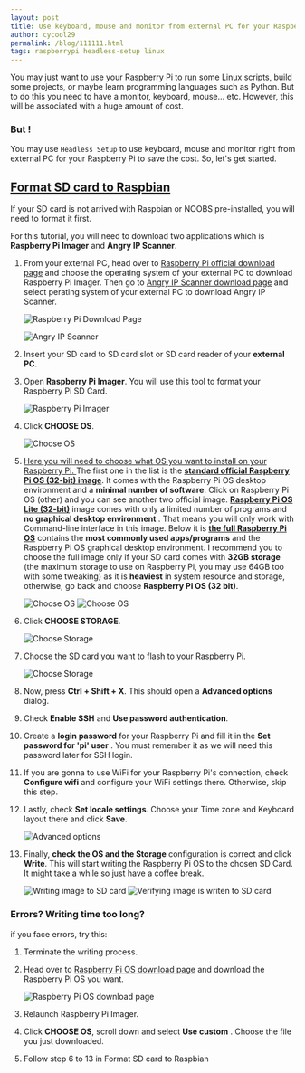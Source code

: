 ```yaml
---
layout: post
title: Use keyboard, mouse and monitor from external PC for your Raspberry Pi
author: cycool29
permalink: /blog/111111.html
tags: raspberrypi headless-setup linux
---
```



You may just want to use your Raspberry Pi to run some Linux scripts, build some projects, or maybe learn programming languages such as Python. But to do this you need to have a monitor, keyboard, mouse... etc. However, this will be associated with a huge amount of cost. 

### But !

You may use `Headless Setup` to use keyboard, mouse and monitor right from external PC for your Raspberry Pi to save the cost. So, let's get started.


## <a href="#format-sd">Format SD card to Raspbian</a>

If your SD card is not arrived with Raspbian or NOOBS pre-installed, you will need to format it first. 

For this tutorial, you will need to download two applications which is **Raspberry Pi Imager** and **Angry IP Scanner**.

 1. From your external PC, head over to [Raspberry Pi official download page](https://www.raspberrypi.org/software/) and choose the operating system of your external PC to download Raspberry Pi Imager. Then go to [Angry IP Scanner download page](https://angryip.org/download/) and select perating system of your external PC to download Angry IP Scanner.  

    ![Raspberry Pi Download Page](../images/use-keyboard-mouse-and-monitor-from-external-pc-for-raspberrypi/rpi_download_page.png)

    ![Angry IP Scanner](../images/use-keyboard-mouse-and-monitor-from-external-pc-for-raspberrypi/angry_ip_scanner_download_page.png)
    

2. Insert your SD card to SD card slot or SD card reader of your **external PC**.

3. Open **Raspberry Pi Imager**. You will use this tool to format your Raspberry Pi SD Card.  

    ![Raspberry Pi Imager](../images/use-keyboard-mouse-and-monitor-from-external-pc-for-raspberrypi/rpi_imager.png)
    

4. Click **CHOOSE OS**.  

    ![Choose OS](../images/use-keyboard-mouse-and-monitor-from-external-pc-for-raspberrypi/choose_os.png) 
    
    
5. <u>Here you will need to choose what OS you want to install on your Raspberry Pi. </u>
The first one in the list is the <u>**standard official Raspberry Pi OS (32-bit) image**</u>. It comes with the Raspberry Pi OS desktop environment and a **minimal number of software**. 
Click on Raspberry Pi OS (other) and you can see another two official image.
<u>**Raspberry Pi OS Lite (32-bit)**</u> image comes with only a limited number of programs and **no graphical desktop environment** . That means you will only work with Command-line interface in this image. 
Below it is  <u>**the full Raspberry Pi OS**</u> contains the **most commonly used apps/programs** and the Raspberry Pi OS graphical desktop environment. I recommend you to choose the full image only if your SD card comes with  **32GB storage** (the maximum storage to use on Raspberry Pi, you may use 64GB too with some tweaking) as it is **heaviest** in system resource and storage, otherwise, go back and choose **Raspberry Pi OS (32 bit)**.

    ![Choose OS](../images/use-keyboard-mouse-and-monitor-from-external-pc-for-raspberrypi/operating_system.png)
    ![Choose OS](../images/use-keyboard-mouse-and-monitor-from-external-pc-for-raspberrypi/operating_system_other.png)
     
 6. Click **CHOOSE STORAGE**.
     
     ![Choose Storage](../images/use-keyboard-mouse-and-monitor-from-external-pc-for-raspberrypi/choose_storage.png) 
     
     
 7. Choose the SD card you want to flash to your Raspberry Pi.
     
     ![Choose Storage](../images/use-keyboard-mouse-and-monitor-from-external-pc-for-raspberrypi/storage.png) 
     
     
 8. Now, press **Ctrl + Shift + X**. This should open a **Advanced options** dialog.
 9. Check **Enable SSH** and **Use password authentication**.
 10. Create a **login password** for your Raspberry Pi and fill it in the **Set password for 'pi' user** . You must remember it as we will need this password later for SSH login.
 11. If you are gonna to use WiFi for your Raspberry Pi's connection, check **Configure wifi** and configure your WiFi settings there. Otherwise, skip this step.
 12. Lastly, check **Set locale settings**. Choose your Time zone and Keyboard layout there and click **Save**.
     
     ![Advanced options](../images/use-keyboard-mouse-and-monitor-from-external-pc-for-raspberrypi/advanced_options.png) 
     
     
 13. Finally, **check the OS and the Storage** configuration is correct and click **Write**. This will start writing the Raspberry Pi OS to the chosen SD Card. It might take a while so just have a coffee break. 
     
     ![Writing image to SD card](../images/use-keyboard-mouse-and-monitor-from-external-pc-for-raspberrypi/writing.png)
     ![Verifying image is writen to SD card](../images/use-keyboard-mouse-and-monitor-from-external-pc-for-raspberrypi/verifying.png) 
     
     
### Errors? Writing time too long?

if you face errors, try this:

1. Terminate the writing process.
2. Head over to [Raspberry Pi OS download page](https://www.raspberrypi.org/software/operating-systems/) and download the Raspberry Pi OS you want.
     
     ![Raspberry Pi OS download page](../images/use-keyboard-mouse-and-monitor-from-external-pc-for-raspberrypi/os_download.png)
     
3. Relaunch Raspberry Pi Imager.
4. Click **CHOOSE OS**, scroll down and select **Use custom** . Choose the file you just downloaded.
5. Follow step 6 to 13 in Format SD card to Raspbian
